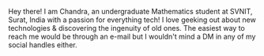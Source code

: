 Hey there! I am Chandra, an undergraduate Mathematics student at SVNIT, Surat, India with a passion for everything tech! I love geeking out about new technologies & discovering the ingenuity of old ones. The easiest way to reach me would be through an e-mail but I wouldn't mind a DM in any of my social handles either.
